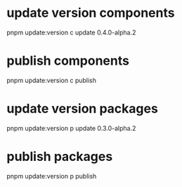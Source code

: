 # update version components
pnpm update:version c update 0.4.0-alpha.2

# publish components
pnpm update:version c publish

# update version packages
pnpm update:version p update 0.3.0-alpha.2


# publish packages
pnpm update:version p publish

